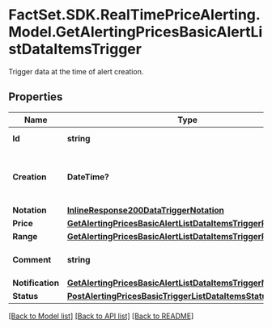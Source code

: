 # FactSet.SDK.RealTimePriceAlerting.Model.GetAlertingPricesBasicAlertListDataItemsTrigger
Trigger data at the time of alert creation.

## Properties

Name | Type | Description | Notes
------------ | ------------- | ------------- | -------------
**Id** | **string** | Identifier of the trigger. | [optional] 
**Creation** | **DateTime?** | Date and time when the trigger was created. | [optional] 
**Notation** | [**InlineResponse200DataTriggerNotation**](InlineResponse200DataTriggerNotation.md) |  | [optional] 
**Price** | [**GetAlertingPricesBasicAlertListDataItemsTriggerPrice**](GetAlertingPricesBasicAlertListDataItemsTriggerPrice.md) |  | [optional] 
**Range** | [**GetAlertingPricesBasicAlertListDataItemsTriggerRange**](GetAlertingPricesBasicAlertListDataItemsTriggerRange.md) |  | [optional] 
**Comment** | **string** | Comment of the trigger. | [optional] 
**Notification** | [**GetAlertingPricesBasicAlertListDataItemsTriggerNotification**](GetAlertingPricesBasicAlertListDataItemsTriggerNotification.md) |  | [optional] 
**Status** | [**PostAlertingPricesBasicTriggerListDataItemsStatus**](PostAlertingPricesBasicTriggerListDataItemsStatus.md) |  | [optional] 

[[Back to Model list]](../README.md#documentation-for-models) [[Back to API list]](../README.md#documentation-for-api-endpoints) [[Back to README]](../README.md)

